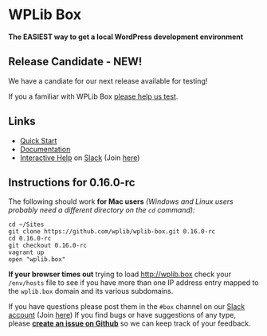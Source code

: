 # WPLib Box

**The EASIEST way to get a local WordPress development environment**

## Release Candidate - NEW! 

We have a candiate for our next release available for testing! 

If you a familiar with WPLib Box [please help us test](#instructions-for-0160-rc). 


## Links
 - [Quick Start](http://wplib.github.io/wplib-box/#quickstart)
 - [Documentation](http://wplib.github.io/wplib-box/)
 - [Interactive Help](wplib.slack.com) on [Slack](https://slackhq.com) (Join [here](https://slackpass.io/wplib))

## Instructions for 0.16.0-rc 

The following should work **for Mac users** _(Windows and Linux users probably need a different directory on the `cd` command):_

```
cd ~/Sites
git clone https://github.com/wplib/wplib-box.git 0.16.0-rc
cd 0.16.0-rc
git checkout 0.16.0-rc
vagrant up
open "wplib.box"
```

**If your browser times out** trying to load http://wplib.box check your `/env/hosts` file to see if you have more than one IP address entry mapped to the `wplib.box` domain and its various subdomains.

If you have questions please post them in the `#box` channel on our [Slack account](wplib.slack.com) (Join [here](https://slackpass.io/wplib))
If you find bugs or have suggestions of any type, please [**create an issue on Github**](https://github.com/wplib/wplib-box/issues/new) so we can keep track of your feedback.
